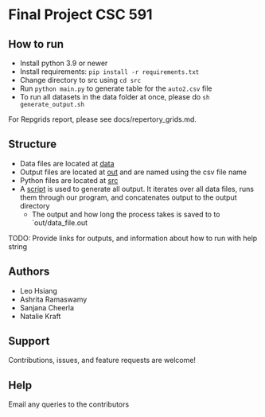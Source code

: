 # Final Project CSC 591

## How to run

* Install python 3.9 or newer
* Install requirements: `pip install -r requirements.txt`
* Change directory to src using `cd src`
* Run `python main.py` to generate table for the `auto2.csv` file
* To run all datasets in the data folder at once, please do `sh generate_output.sh`


For Repgrids report, please see docs/repertory_grids.md.

## Structure

- Data files are located at [data](https://github.com/nakraft/exploreASE/tree/main/etc/data)
- Output files are located at [out](out) and are named using the csv file name
- Python files are located at [src](src)
- A [script](generate_out.sh) is used to generate all output. It iterates over all data files, runs them through our program, and concatenates output to the output directory
    - The output and how long the process takes is saved to to `out/data_file.out
    
TODO:
Provide links for outputs, and information about how to run with help string

## Authors 

- Leo Hsiang
- Ashrita Ramaswamy
- Sanjana Cheerla	
- Natalie Kraft

##  Support

Contributions, issues, and feature requests are welcome!

## Help

Email any queries to the contributors
